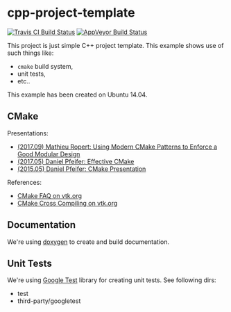 cpp-project-template
====================

[![Travis CI Build Status](https://travis-ci.org/kzeslaf/cpp-project-template.svg?branch=master)](https://travis-ci.org/kzeslaf/cpp-project-template)
[![AppVeyor Build Status](https://ci.appveyor.com/api/projects/status/github/kzeslaf/cpp-project-template?branch=master&svg=true)](https://ci.appveyor.com/project/kzeslaf/cpp-project-template/branch/master)

This project is just simple C++ project template. This example shows use of
such things like:

* `cmake` build system,
* unit tests,
* etc..

This example has been created on Ubuntu 14.04.


CMake
-----

Presentations:
* [(2017.09) Mathieu Ropert: Using Modern CMake Patterns to Enforce a Good Modular Design](https://www.youtube.com/watch?v=eC9-iRN2b04)
* [(2017.05) Daniel Pfeifer: Effective CMake](https://www.youtube.com/watch?v=bsXLMQ6WgIk&t=2s)
* [(2015.05) Daniel Pfeifer: CMake Presentation](http://purplekarrot.net/blog/cmake-introduction-and-best-practices.html)

References:
* [CMake FAQ on vtk.org](http://www.vtk.org/Wiki/CMake_FAQ)
* [CMake Cross Compiling on vtk.org](http://www.vtk.org/Wiki/CMake_Cross_Compiling)


Documentation
-------------

We're using [doxygen](http://doxygen.org) to create and build documentation.


Unit Tests
----------

We're using [Google Test](https://code.google.com/p/googletest/) library for creating unit tests. See following dirs:

* test
* third-party/googletest
